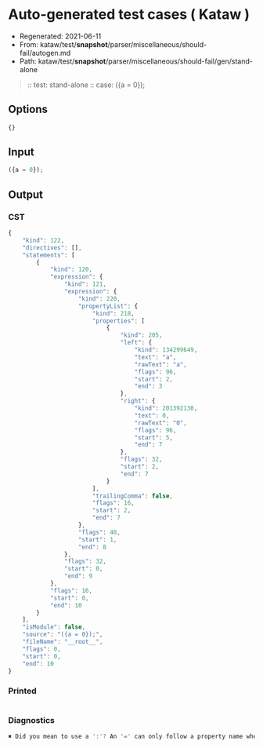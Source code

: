 # Auto-generated test cases ( Kataw )
- Regenerated: 2021-06-11
- From: kataw/test/__snapshot__/parser/miscellaneous/should-fail/autogen.md
- Path: kataw/test/__snapshot__/parser/miscellaneous/should-fail/gen/stand-alone
> :: test: stand-alone
> :: case: ({a = 0});
## Options

`````js
{}
`````
## Input

`````js
({a = 0});
`````
## Output

### CST

```javascript
{
    "kind": 122,
    "directives": [],
    "statements": [
        {
            "kind": 120,
            "expression": {
                "kind": 121,
                "expression": {
                    "kind": 220,
                    "propertyList": {
                        "kind": 218,
                        "properties": [
                            {
                                "kind": 205,
                                "left": {
                                    "kind": 134299649,
                                    "text": "a",
                                    "rawText": "a",
                                    "flags": 96,
                                    "start": 2,
                                    "end": 3
                                },
                                "right": {
                                    "kind": 201392130,
                                    "text": 0,
                                    "rawText": "0",
                                    "flags": 96,
                                    "start": 5,
                                    "end": 7
                                },
                                "flags": 32,
                                "start": 2,
                                "end": 7
                            }
                        ],
                        "trailingComma": false,
                        "flags": 16,
                        "start": 2,
                        "end": 7
                    },
                    "flags": 48,
                    "start": 1,
                    "end": 8
                },
                "flags": 32,
                "start": 0,
                "end": 9
            },
            "flags": 16,
            "start": 0,
            "end": 10
        }
    ],
    "isModule": false,
    "source": "({a = 0});",
    "fileName": "__root__",
    "flags": 0,
    "start": 0,
    "end": 10
}
```

### Printed

```javascript

```

### Diagnostics

```javascript
✖ Did you mean to use a ':'? An '=' can only follow a property name when the containing object literal is part of a destructuring - start: 9, end: 10

```

